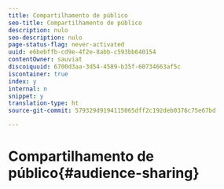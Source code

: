 ```yaml
---
title: Compartilhamento de público
seo-title: Compartilhamento de público
description: nulo
seo-description: nulo
page-status-flag: never-activated
uuid: e6bebffb-cd9e-4f2e-8abb-c593bb640154
contentOwner: sauviat
discoiquuid: 6700d3aa-3d54-4589-b35f-60734663af5c
iscontainer: true
index: y
internal: n
snippet: y
translation-type: ht
source-git-commit: 579329d9194115065dff2c192deb0376c75e67bd

---
```



# Compartilhamento de público{#audience-sharing}

